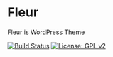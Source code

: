 # Fleur
Fleur is WordPress Theme

[![Build Status](https://travis-ci.org/mignonstyle/fleur.svg?branch=master)](https://travis-ci.org/mignonstyle/fleur) [![License: GPL v2](https://img.shields.io/badge/License-GPL%20v2-blue.svg)](https://img.shields.io/badge/License-GPL%20v2-blue.svg)

